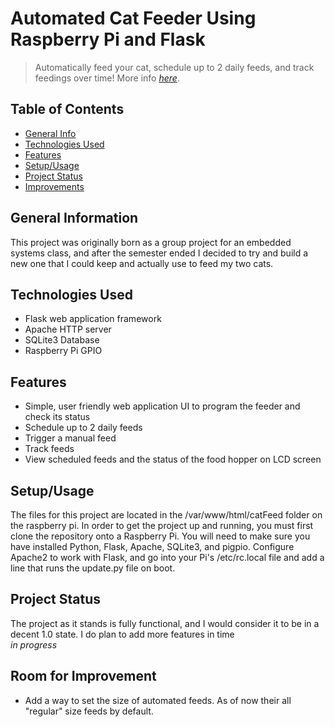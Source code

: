 # Automated Cat Feeder Using Raspberry Pi and Flask
> Automatically feed your cat, schedule up to 2 daily feeds, and track feedings over time!
> More info [_here_](https://www.sammichelsen.tech/cat_feeder/catfeederplus.html).

## Table of Contents
* [General Info](#general-information)
* [Technologies Used](#technologies-used)
* [Features](#features)
* [Setup/Usage](#setup)
* [Project Status](#project-status)
* [Improvements](#room-for-improvement)


## General Information
This project was originally born as a group project for an embedded systems class, and after the semester ended I decided to try and build a new one that I could keep and actually use to feed my two cats. 


## Technologies Used
- Flask web application framework
- Apache HTTP server
- SQLite3 Database
- Raspberry Pi GPIO


## Features
- Simple, user friendly web application UI to program the feeder and check its status
- Schedule up to 2 daily feeds
- Trigger a manual feed
- Track feeds 
- View scheduled feeds and the status of the food hopper on LCD screen


## Setup/Usage
The files for this project are located in the /var/www/html/catFeed folder on the raspberry pi.
In order to get the project up and running, you must first clone the repository onto a Raspberry Pi. You will need to make sure 
you have installed Python, Flask, Apache, SQLite3, and pigpio. Configure Apache2 to work with Flask, and go into your Pi's /etc/rc.local file
and add a line that runs the update.py file on boot.


## Project Status
The project as it stands is fully functional, and I would consider it to be in a decent 1.0 state. I do plan to add more features in time
<br />_in progress_



## Room for Improvement
- Add a way to set the size of automated feeds. As of now their all "regular" size feeds by default.